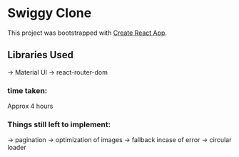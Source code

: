 # Swiggy Clone

This project was bootstrapped with [Create React App](https://github.com/facebook/create-react-app).

## Libraries Used

-> Material UI
-> react-router-dom

### time taken:
Approx 4 hours

### Things still left to implement:
-> pagination
-> optimization of images
-> fallback incase of error
-> circular loader

